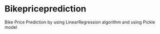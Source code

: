 # Bikepriceprediction
Bike Price Prediction by using LinearRegression algorithm and using Pickle model
